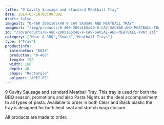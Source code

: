 ```yaml
---
title: "9 Cavity Sausage and standard Meatball Tray"
date: 2014-03-18T00:00:00Z
draft: false
imagealt: "0-460 200x165x40 9 CAV SAUSAE AND MEATBALL TRAY"
imageurl: "/img/products/0-460-200x165x40-9-CAV-SAUSAE-AND-MEATBALL-TRAY.jpg"
3d: "/3d/products/0-460-200x165x40-9-CAV-SAUSAE-AND-MEATBALL-TRAY.stl"
category: ["Meat & BBQ","Snack","Meatball Trays"]
type: ["Tray"]
productinfo:
  internetno: "D638"
  productno: "0-460"
  length: 198
  width: 166
  depth: 40
  shape: "Rectangle"
  polymer: "APET-PE"
---
```

9 Cavity Sausage and standard Meatball Tray. This tray is used for both the BBQ season, promotions and also Pasta Nights as the ideal accompaniment to all types of pasta. Available to order in both Clear and Black plastic the tray is designed for both heat seal and stretch wrap closure.

All products are made to order.